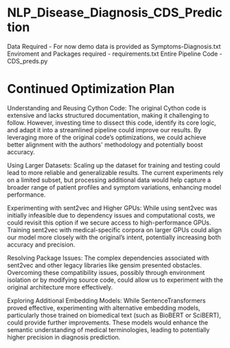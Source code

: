 # NLP_Disease_Diagnosis_CDS_Prediction

Data Required - For now demo data is provided as Symptoms-Diagnosis.txt
Enviroment and Packages required - requirements.txt
Entire Pipeline Code - CDS_preds.py

# Continued Optimization Plan 
Understanding and Reusing Cython Code: The original Cython code is extensive and lacks structured documentation, making it challenging to follow. However, investing time to dissect this code, identify its core logic, and adapt it into a streamlined pipeline could improve our results. By leveraging more of the original code’s optimizations, we could achieve better alignment with the authors' methodology and potentially boost accuracy. 

Using Larger Datasets: Scaling up the dataset for training and testing could lead to more reliable and generalizable results. The current experiments rely on a limited subset, but processing additional data would help capture a broader range of patient profiles and symptom variations, enhancing model performance. 

Experimenting with sent2vec and Higher GPUs: While using sent2vec was initially infeasible due to dependency issues and computational costs, we could revisit this option if we secure access to high-performance GPUs. Training sent2vec with medical-specific corpora on larger GPUs could align our model more closely with the original’s intent, potentially increasing both accuracy and precision. 

Resolving Package Issues: The complex dependencies associated with sent2vec and other legacy libraries like gensim presented obstacles. Overcoming these compatibility issues, possibly through environment isolation or by modifying source code, could allow us to experiment with the original architecture more effectively. 

Exploring Additional Embedding Models: While SentenceTransformers proved effective, experimenting with alternative embedding models, particularly those trained on biomedical text (such as BioBERT or SciBERT), could provide further improvements. These models would enhance the semantic understanding of medical terminologies, leading to potentially higher precision in diagnosis prediction. 
